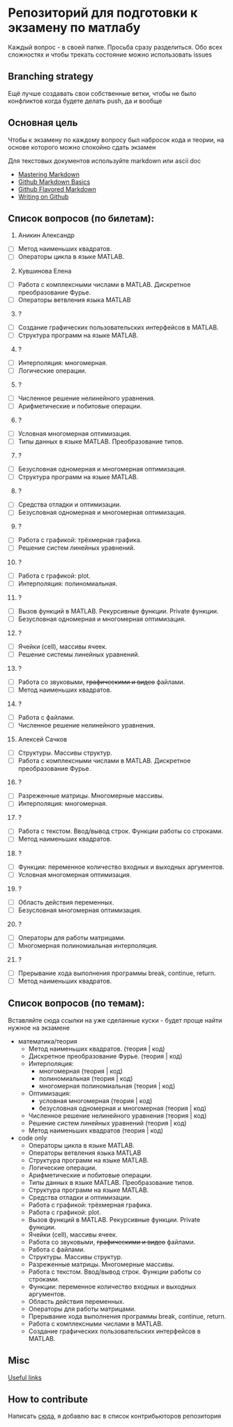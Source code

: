  # Репозиторий для подготовки к экзамену по матлабу

Каждый вопрос - в своей папке. 
Просьба сразу разделиться. Обо всех сложностях и чтобы трекать состояние можно использовать issues

## Branching strategy

Ещё лучше создавать свои собственные ветки, чтобы не было конфликтов когда будете делать push, да и вообще

## Основная цель 

Чтобы к экзамену по каждому вопросу был набросок кода и теории, на основе которого можно спокойно сдать экзамен

Для текстовых документов используйте markdown или ascii doc

* [Mastering Markdown](https://guides.github.com/features/mastering-markdown/)
* [Github Markdown Basics](https://help.github.com/articles/markdown-basics/)
* [Github Flavored Markdown](https://help.github.com/articles/github-flavored-markdown/)
* [Writing on Github](https://help.github.com/articles/writing-on-github/)

## Список вопросов (по билетам):

1. Аникин Александр
  - [ ] Метод наименьших квадратов.
  - [ ] Операторы цикла в языке MATLAB.
2. Кувшинова Елена
  - [ ] Работа с комплексными числами в MATLAB. Дискретное преобразование Фурье.
  - [ ] Операторы ветвления языка MATLAB
3. ?
  - [ ] Создание графических пользовательских интерфейсов в MATLAB.
  - [ ] Структура программ на языке MATLAB.
4. ?
  - [ ] Интерполяция: многомерная.
  - [ ] Логические операции.
5. ?
  - [ ] Численное решение нелинейного уравнения.
  - [ ] Арифметические и побитовые операции.
6. ?
  - [ ] Условная многомерная оптимизация.
  - [ ] Типы данных в языке MATLAB.  Преобразование типов.
7. ?
  - [ ] Безусловная одномерная и многомерная оптимизация.
  - [ ] Структура программ на языке MATLAB.
8. ?
  - [ ] Средства отладки и оптимизации.
  - [ ] Безусловная одномерная и многомерная оптимизация.
9. ?
  - [ ] Работа с графикой: трёхмерная графика.
  - [ ] Решение систем линейных уравнений.
10. ?
  - [ ] Работа с графикой: plot.
  - [ ] Интерполяция: полиномиальная.
11. ?
  - [ ] Вызов функций в MATLAB. Рекурсивные функции. Private функции.
  - [ ] Безусловная одномерная и многомерная оптимизация.
12. ?
  - [ ] Ячейки (cell), массивы ячеек.
  - [ ] Решение системы линейных уравнений.
13. ?
  - [ ] Работа со звуковыми, ~~графическими и видео~~ файлами.
  - [ ] Метод наименьших квадратов.
14. ?
  - [ ] Работа с файлами.
  - [ ] Численное решение нелинейного уравнения.
15. Алексей Сачков
  - [ ] Структуры. Массивы структур.
  - [ ] Работа с комплексными числами в MATLAB. Дискретное преобразование Фурье.
16. ?
  - [ ] Разреженные матрицы. Многомерные массивы.
  - [ ] Интерполяция: многомерная.
17. ?
  - [ ] Работа с текстом. Ввод/вывод строк. Функции работы со строками.
  - [ ] Метод наименьших квадратов.
18. ?
  - [ ] Функции: переменное количество входных и выходных аргументов.
  - [ ] Условная многомерная оптимизация.
19. ?
  - [ ] Область действия переменных.
  - [ ] Безусловная многомерная оптимизация.
20. ?
  - [ ] Операторы для работы матрицами.
  - [ ] Многомерная полиномиальная интерполяция.
21. ?
  - [ ] Прерывание хода выполнения программы break, continue, return.
  - [ ] Метод наименьших квадратов.

## Список вопросов (по темам):

Вставляйте сюда ссылки на уже сделанные куски - будет проще найти нужное на экзамене

* математика/теория
  * Метод наименьших квадратов. (теория | код)
  * Дискретное преобразование Фурье. (теория | код)
  * Интерполяция:
  	* многомерная (теория | код)
  	* полиномиальная (теория | код)
  	* многомерная полиномиальная (теория | код)
  * Оптимизация:
    * условная многомерная (теория | код)
    * безусловная одномерная и многомерная (теория | код)
  * Численное решение нелинейного уравнения (теория | код)
  * Решение систем линейных уравнений (теория | код)
  * Метод наименьших квадратов (теория | код)
* code only
  * Операторы цикла в языке MATLAB.
  * Операторы ветвления языка MATLAB
  * Структура программ на языке MATLAB.
  * Логические операции.
  * Арифметические и побитовые операции.
  * Типы данных в языке MATLAB. Преобразование типов.
  * Структура программ на языке MATLAB.
  * Средства отладки и оптимизации.
  * Работа с графикой: трёхмерная графика.
  * Работа с графикой: plot.
  * Вызов функций в MATLAB. Рекурсивные функции. Private функции.
  * Ячейки (cell), массивы ячеек.
  * Работа со звуковыми, ~~графическими и видео~~ файлами.
  * Работа с файлами.
  * Структуры. Массивы структур.
  * Разреженные матрицы. Многомерные массивы.
  * Работа с текстом. Ввод/вывод строк. Функции работы со строками.
  * Функции: переменное количество входных и выходных аргументов.
  * Область действия переменных.
  * Операторы для работы матрицами.
  * Прерывание хода выполнения программы break, continue, return.
  * Работа с комплексными числами в MATLAB.
  * Создание графических пользовательских интерфейсов в MATLAB.

## Misc

[Useful links](useful-links.md)

## How to contribute

Написать [сюда](http://vk.com/d_c_l_x_v_i), я добавлю вас в список контрибьюторов репозитория